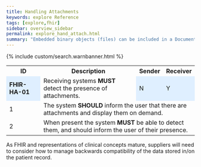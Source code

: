 ```yaml
---
title: Handling Attachments
keywords: explore Reference
tags: [explore,fhir]
sidebar: overview_sidebar
permalink: explore_hand_attach.html
summary: "Embedded binary objects (files) can be included in a Document.  When present the system must be able to detect them, and should inform the user of their presence, display them on demand and add them to the patient record if a user elects to do so."
---
```


{% include custom/search.warnbanner.html %}

<table style="width:100%;max-width: 100%;">
<tr>
<th width="20%">ID</th>
<th width="60%">Description</th>
<th width="10%">Sender</th>
<th width="10%">Receiver</th>
</tr>
<tr>
<td bgcolor="#dfefff"><b>FHIR-HA-01</b></td>
<td>Receiving systems <b>MUST</b> detect the presence of attachments.</td>
<td bgcolor="#dfefff">N</td>
<td bgcolor="#dfefff">Y</td>
</tr>
<tr>
<td>1</td>
<td colspan="3">The system <b>SHOULD</b> inform the user that there are attachments and display them on demand.</td>
</tr>
<tr>
<td>2</td>
<td colspan="3">When present the system <b>MUST</b> be able to detect them, and should inform the user of their presence.</td>
</tr>
</table> 

As FHIR and representations of clinical concepts mature, suppliers will need to consider how to manage backwards compatibility of the data stored in/on the patient record.


